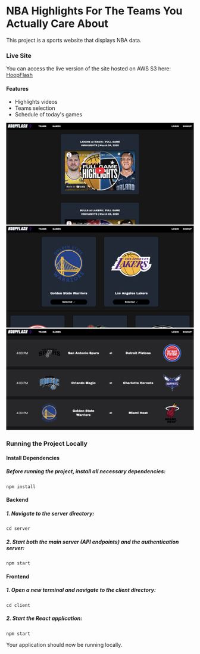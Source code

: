 # NBA Highlights For The Teams You Actually Care About

This project is a sports website that displays NBA data.

### Live Site

You can access the live version of the site hosted on AWS S3 here: [HoopFlash](http://hoopflash-s3.s3-website.us-east-2.amazonaws.com/)

#### Features
- Highlights videos
- Teams selection
- Schedule of today's games

![Home Page](client/public/screenshots/home-page.png)
![Teams Page](client/public/screenshots/teams-page.png)
![Games Page](client/public/screenshots/games-page.png)

### Running the Project Locally

#### Install Dependencies

##### Before running the project, install all necessary dependencies:
```
npm install
```

#### Backend

##### 1. Navigate to the server directory:
```
cd server
```
##### 2. Start both the main server (API endpoints) and the authentication server:
```
npm start
```

#### Frontend

##### 1. Open a new terminal and navigate to the client directory:
```
cd client
```
##### 2. Start the React application:
```
npm start

```
Your application should now be running locally.  
